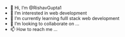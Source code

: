 - 👋 Hi, I’m @RishavGupta1
- 👀 I’m interested in web development
- 🌱 I’m currently learning fulll stack web development
- 💞️ I’m looking to collaborate on ...
- 📫 How to reach me ...

<!---
RishavGupta1/RishavGupta1 is a ✨ special ✨ repository because its `README.md` (this file) appears on your GitHub profile.
You can click the Preview link to take a look at your changes.
--->
